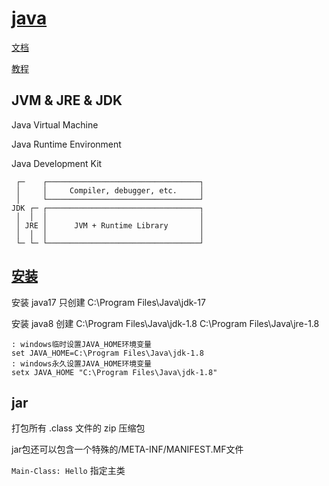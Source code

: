 # [java](https://www.oracle.com/java/)

[文档](https://docs.oracle.com/en/java/javase/20/)

[教程](https://www.liaoxuefeng.com/wiki/1252599548343744)

## JVM & JRE & JDK

Java Virtual Machine

Java Runtime Environment

Java Development Kit

```image
 ┌─    ┌──────────────────────────────────┐
 │     │     Compiler, debugger, etc.     │
 │     └──────────────────────────────────┘
JDK ┌─ ┌──────────────────────────────────┐
 │  │  │                                  │
 │ JRE │      JVM + Runtime Library       │
 │  │  │                                  │
 └─ └─ └──────────────────────────────────┘
```

## [安装](https://www.oracle.com/java/technologies/)

安装 java17 只创建 C:\Program Files\Java\jdk-17

安装 java8 创建 C:\Program Files\Java\jdk-1.8 C:\Program Files\Java\jre-1.8

```batch
: windows临时设置JAVA_HOME环境变量
set JAVA_HOME=C:\Program Files\Java\jdk-1.8
: windows永久设置JAVA_HOME环境变量
setx JAVA_HOME "C:\Program Files\Java\jdk-1.8"
```

## jar

打包所有 .class 文件的 zip 压缩包

jar包还可以包含一个特殊的/META-INF/MANIFEST.MF文件

`Main-Class: Hello` 指定主类
